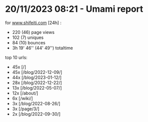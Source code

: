 # 20/11/2023 08:21 - Umami report
for www.shifeiti.com [24h] :

 - 220 (46) page views
 - 102 (7) uniques
 - 84 (10) bounces
 - 3h 19' 46'' (44' 49'') totaltime


top 10 urls:
 - 45x [/]
 - 45x [/blog/2022-12-09/]
 - 44x [/blog/2023-01-12/]
 - 28x [/blog/2022-12-22/]
 - 13x [/blog/2022-05-07/]
 - 12x [/about/]
 - 6x [/wiki/]
 - 3x [/blog/2022-08-26/]
 - 3x [/page/3/]
 - 2x [/blog/2022-09-30/]


